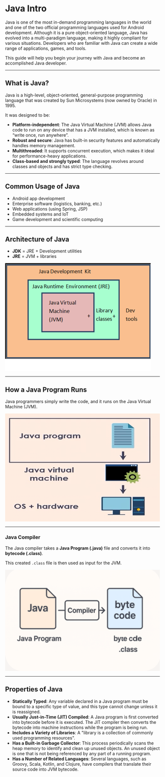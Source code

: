 # Java Intro

Java is one of the most in-demand programming languages in the world and one of the two official programming languages used for Android development. Although it is a pure object-oriented language, Java has evolved into a multi-paradigm language, making it highly compliant for various situations. Developers who are familiar with Java can create a wide range of applications, games, and tools.

This guide will help you begin your journey with Java and become an accomplished Java developer.

-----

## What is Java?

Java is a high-level, object-oriented, general-purpose programming language that was created by Sun Microsystems (now owned by Oracle) in 1995.

It was designed to be:

* **Platform-independent**: The Java Virtual Machine (JVM) allows Java code to run on any device that has a JVM installed, which is known as “write once, run anywhere”.
* **Robust and secure**: Java has built-in security features and automatically handles memory management.
* **Multithreaded**: It supports concurrent execution, which makes it ideal for performance-heavy applications.
* **Class-based and strongly typed**: The language revolves around classes and objects and has strict type checking.

-----

## Common Usage of Java

* Android app development  
* Enterprise software (logistics, banking, etc.)  
* Web applications (using Spring, JSP)  
* Embedded systems and IoT  
* Game development and scientific computing  

-----

## Architecture of Java

* **JDK** = JRE + Development utilities
* **JRE** = JVM + libraries  

![alt text](https://github.com/Suyavsaifi/Java/blob/main/001_Java_Intro_12_09_2025/architecture_of_java.png?raw=true)

-----

## How a Java Program Runs

Java programmers simply write the code, and it runs on the Java Virtual Machine (JVM). 
  
![alt text](https://github.com/Suyavsaifi/Java/blob/main/001_Java_Intro_12_09_2025/working_of_program.png?raw=true)

-----

### Java Compiler

The Java compiler takes a **Java Program (.java)** file and converts it into **bytecode (.class)**.

This created `.class` file is then used as input for the JVM.  

![alt text](https://github.com/Suyavsaifi/Java/blob/main/001_Java_Intro_12_09_2025/Java_compiler.png?raw=true)

-----

## Properties of Java

* **Statically Typed**: Any variable declared in a Java program must be bound to a specific type of value, and this type cannot change unless it is reassigned.
* **Usually Just-in-Time (JIT) Compiled**: A Java program is first converted into bytecode before it is executed. The JIT compiler then converts the bytecode into machine instructions while the program is being run.
* **Includes a Variety of Libraries**: A "library is a collection of commonly used programming resources".
* **Has a Built-in Garbage Collector**: This process periodically scans the heap memory to identify and clean up unused objects. An unused object is one that is not being referenced by any part of a running program.
* **Has a Number of Related Languages**: Several languages, such as Groovy, Scala, Kotlin, and Clojure, have compilers that translate their source code into JVM bytecode.
